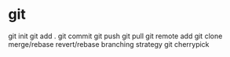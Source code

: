 # git

git init
git add .
git commit
git push
git pull
git remote add
git clone
merge/rebase
revert/rebase
branching strategy
git cherrypick
